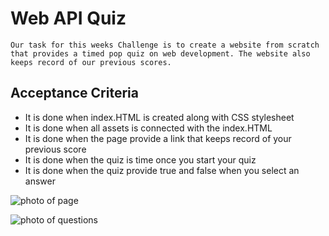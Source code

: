 # Web API Quiz

    Our task for this weeks Challenge is to create a website from scratch that provides a timed pop quiz on web development. The website also keeps record of our previous scores.


## Acceptance Criteria
* It is done when index.HTML is created along with CSS stylesheet
* It is done when all assets is connected with the index.HTML
* It is done when the page provide a link that keeps record of your previous score
* It is done when the quiz is time once you start your quiz
* It is done when the quiz provide true and false when you select an answer




![photo of page](<Screenshot 2023-10-22 at 4.36.47 AM.png>)

![photo of questions](<Screenshot 2023-10-22 at 4.36.54 AM.png>)
